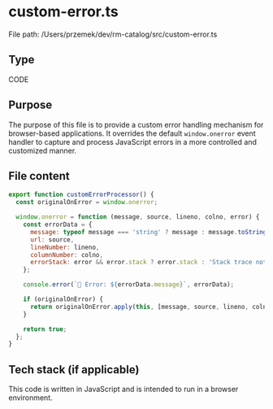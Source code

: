 # custom-error.ts
File path: /Users/przemek/dev/rm-catalog/src/custom-error.ts

## Type
CODE

## Purpose
The purpose of this file is to provide a custom error handling mechanism for browser-based applications. It overrides the default `window.onerror` event handler to capture and process JavaScript errors in a more controlled and customized manner.

## File content
```javascript
export function customErrorProcessor() {
  const originalOnError = window.onerror;

  window.onerror = function (message, source, lineno, colno, error) {
    const errorData = {
      message: typeof message === 'string' ? message : message.toString(),
      url: source,
      lineNumber: lineno,
      columnNumber: colno,
      errorStack: error && error.stack ? error.stack : 'Stack trace not available',
    };

    console.error(`🚨 Error: ${errorData.message}`, errorData);

    if (originalOnError) {
      return originalOnError.apply(this, [message, source, lineno, colno, error]);
    }

    return true;
  };
}
```

## Tech stack (if applicable)
This code is written in JavaScript and is intended to run in a browser environment.